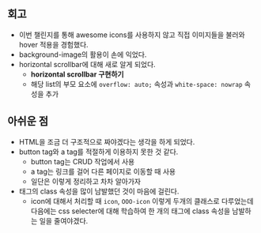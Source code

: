 ## 회고

- 이번 챌린지를 통해 awesome icons를 사용하지 않고 직접 이미지들을 불러와 hover 적용을 경험했다.
- background-image의 활용이 손에 익었다.
- horizontal scrollbar에 대해 새로 알게 되었다.
    - **horizontal scrollbar 구현하기**
    - 해당 list의 부모 요소에 `overflow: auto;` 속성과 `white-space: nowrap` 속성을 추가

## 아쉬운 점
- HTML을 조금 더 구조적으로 짜야겠다는 생각을 하게 되었다.
- button tag와 a tag를 적절하게 이용하지 못한 것 같다.
    - button tag는 CRUD 작업에서 사용
    - a tag는 링크를 걸어 다른 페이지로 이동할 때 사용
    - 일단은 이렇게 정리하고 차차 알아가자
- 태그의 class 속성을 많이 남발했던 것이 마음에 걸린다.
    - icon에 대해서 처리할 때 `icon`, `OOO-icon` 이렇게 두개의 클래스로 다루었는데 다음에는 css selecter에 대해 학습하여 한 개의 태그에 class 속성을 남발하는 일을 줄여야겠다.